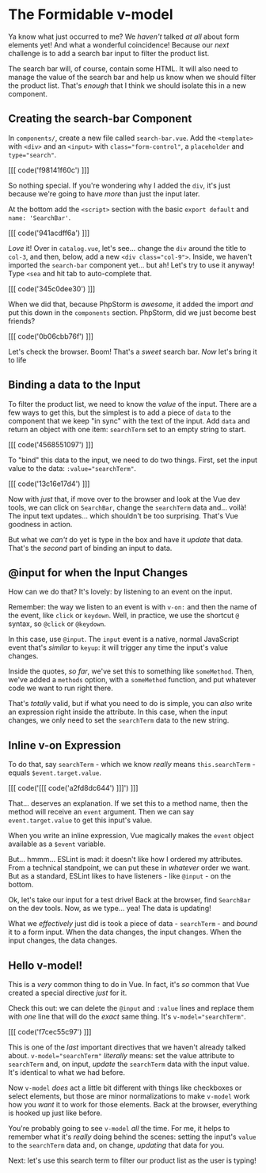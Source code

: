 # The Formidable v-model

Ya know what just occurred to me? We *haven't* talked *at all* about form
elements yet! And what a wonderful coincidence! Because our *next* challenge is to
add a search bar input to filter the product list.

The search bar will, of course, contain some HTML. It will also need to manage
the value of the search bar and help us know when we should filter the product
list. That's *enough* that I think we should isolate this in a new component.

## Creating the search-bar Component

In `components/`, create a new file called `search-bar.vue`. Add the `<template>`
with `<div>` and an `<input>` with `class="form-control"`, a `placeholder` and
`type="search"`.

[[[ code('f98141f60c') ]]]

So nothing special. If you're wondering why I added the `div`, it's just because
we're going to have *more* than just the input later.

At the bottom add the `<script>` section with the basic
`export default` and `name: 'SearchBar'`.

[[[ code('941acdff6a') ]]]

*Love* it! Over in `catalog.vue`, let's see... change the `div` around the title
to `col-3`, and then, below, add a new `<div class="col-9">`. Inside, we haven't
imported the `search-bar` component yet... but ah! Let's try to use it anyway!
Type `<sea` and hit tab to auto-complete that.

[[[ code('345c0dee30') ]]]

When we did that, because PhpStorm is *awesome*, it added the import *and* put this
down in the `components` section. PhpStorm, did we just become best friends?

[[[ code('0b06cbb76f') ]]]

Let's check the browser. Boom! That's a *sweet* search bar. *Now* let's bring
it to life

## Binding a data to the Input

To filter the product list, we need to know the *value* of the input. There are
a few ways to get this, but the simplest is to add a piece of `data` to the component
that we keep "in sync" with the text of the input. Add `data` and return an object
with one item: `searchTerm` set to an empty string to start.

[[[ code('4568551097') ]]]

To "bind" this data to the input, we need to do two things. First, set the input
value to the data: `:value="searchTerm"`.

[[[ code('13c16e17d4') ]]]

Now with *just* that, if move over to the browser and look at the Vue dev tools,
we can click on `SearchBar`, change the `searchTerm` data and... voilà! The
input text updates... which shouldn't be too surprising. That's Vue goodness
in action.

But what we *can't* do yet is type in the box and have it *update* that data.
That's the *second* part of binding an input to data.

## @input for when the Input Changes

How can we do that? It's lovely: by listening to an event on the input.

Remember: the way we listen to an event is with `v-on:` and then the name of the
event, like `click` or `keydown`. Well, in practice, we use the shortcut `@` syntax,
so `@click` or `@keydown`.

In this case, use `@input`. The `input` event is a native, normal JavaScript
event that's *similar* to `keyup`: it will trigger any time the input's value
changes.

Inside the quotes, *so far*, we've set this to something like `someMethod`.
Then, we've added a `methods` option, with a `someMethod` function, and put
whatever code we want to run right there.

That's *totally* valid, but if what you need to do is simple, you can *also*
write an expression right inside the attribute. In this case, when the input
changes, we only need to set the `searchTerm` data to the new string.

## Inline v-on Expression

To do that, say `searchTerm` - which we know *really* means `this.searchTerm` -
equals `$event.target.value`.

[[[ code('[[[ code('a2fd8dc644') ]]]') ]]]

That... deserves an explanation. If we set this to a method name, then the method
will receive an `event` argument. Then we can say `event.target.value` to get
this input's value.

When you write an inline expression, Vue magically makes the `event` object available
as a `$event` variable.

But... hmmm... ESLint is mad: it doesn't like how I ordered my attributes. From
a technical standpoint, we can put these in *whatever* order we want. But as a
standard, ESLint likes to have listeners - like `@input` - on the bottom.

Ok, let's take our input for a test drive! Back at the browser, find `SearchBar`
on the dev tools. Now, as we type... yea! The data is updating!

What we *effectively* just did is took a piece of data - `searchTerm` - and *bound*
it to a form input. When the data changes, the input changes. When the input
changes, the data changes.

## Hello v-model!

This is a *very* common thing to do in Vue. In fact, it's *so* common that Vue
created a special directive *just* for it.

Check this out: we can delete the `@input` and `:value` lines and replace them with
*one* line that will do the *exact* same thing. It's `v-model="searchTerm"`.

[[[ code('f7cec55c97') ]]]

This is one of the *last* important directives that we haven't already talked
about. `v-model="searchTerm"` *literally* means: set the value attribute to
`searchTerm` and, on input, *update* the `searchTerm` data with the input value.
It's identical to what we had before.

Now `v-model` *does* act a little bit different with things like checkboxes or
select elements, but those are minor normalizations to make `v-model` work how you
*want* it to work for those elements. Back at the browser, everything is hooked
up just like before.

You're probably going to see `v-model` *all* the time. For me, it helps to remember
what it's *really* doing behind the scenes: setting the input's `value` to the
`searchTerm` data and, on change, *updating* that data for you.

Next: let's use this search term to filter our product list as the user is typing!
